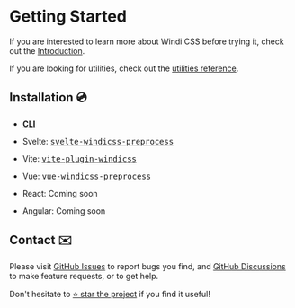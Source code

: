 [windi css]: https://github.com/windicss/windicss
[discussions]: https://github.com/windicss/windicss/discussions
[GitHub Issues]: https://github.com/windicss/windicss/issues?q=is%3Aissue+is%3Aopen+sort%3Aupdated-desc
[GitHub Discussions]: https://github.com/windicss/windicss/discussions
[utilities reference]: /utilities/

# Getting Started

If you are interested to learn more about Windi CSS before trying it, check out the [Introduction](./introduction).

If you are looking for utilities, check out the [utilities reference].

## Installation 💿

- [__CLI__](/guide/cli)

- Svelte: <kbd>[svelte-windicss-preprocess](/guide/svelte)</kbd>

- Vite: <kbd>[vite-plugin-windicss](/guide/vite)</kbd>

- Vue: <kbd>[vue-windicss-preprocess](/guide/vue)</kbd>

- React: Coming soon

- Angular: Coming soon


## Contact ✉️

Please visit [GitHub Issues] to report bugs you find, and [GitHub Discussions] to make feature requests, or to get help.

Don't hesitate to [⭐️ star the project][Windi CSS] if you find it useful!
